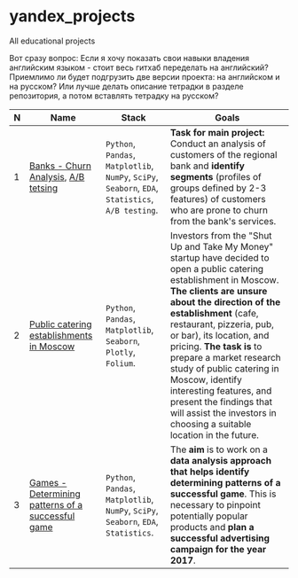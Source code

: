 # yandex_projects
All educational projects

Вот сразу вопрос: Если я хочу показать свои навыки владения английским языком - стоит весь гитхаб переделать на английский? Приемлимо ли будет подгрузить две версии проекта: на английском и на русском? Или лучше делать описание тетрадки в разделе репозитория, а потом вставлять тетрадку на русском? 


|N|Name|Stack|Goals|
| --- | --- | --- | --- |
|1|[Banks - Churn Analysis](https://github.com/baggin5/yandex_projects/blob/main/Bank_churn/banks_final_analysis_ru.ipynb), [A/B tetsing](https://github.com/baggin5/yandex_projects/blob/main/Bank_churn/A_B_test_final_ru.ipynb)|`Python`, `Pandas`, `Matplotlib`, `NumPy`, `SciPy`, `Seaborn`, `EDA`, `Statistics`, `A/B testing`.|**Task for main project:** Conduct an analysis of customers of the regional bank and **identify segments** (profiles of groups defined by 2-3 features) of customers who are prone to churn from the bank's services.|
|2|[Public catering establishments in Moscow](https://github.com/baggin5/yandex_projects/blob/main/Food_places_Moscow/Food_Moscow_final_ru.ipynb)|`Python`, `Pandas`, `Matplotlib`, `Seaborn`, `Plotly`, `Folium`. |Investors from the "Shut Up and Take My Money" startup have decided to open a public catering establishment in Moscow. **The clients are unsure about the direction of the establishment** (cafe, restaurant, pizzeria, pub, or bar), its location, and pricing. **The task is** to prepare a market research study of public catering in Moscow, identify interesting features, and present the findings that will assist the investors in choosing a suitable location in the future.|
|3|[Games - Determining patterns of a successful game](https://github.com/baggin5/yandex_projects/blob/main/Games/games_final_ru.ipynb)|`Python`, `Pandas`, `Matplotlib`, `NumPy`, `SciPy`, `Seaborn`, `EDA`, `Statistics`.|The **aim** is to work on a **data analysis approach that helps identify determining patterns of a successful game**. This is necessary to pinpoint potentially popular products and **plan a successful advertising campaign for the year 2017**.|
